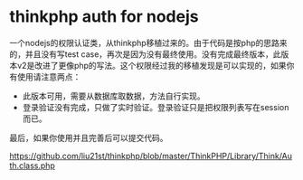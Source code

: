 # thinkphp auth for nodejs 
一个nodejs的权限认证类，从thinkphp移植过来的。由于代码是按php的思路来的，并且没有写test case，再次是因为没有最终使用。没有完成最终版本，此版本v2是改进了更像php的写法。这个权限经过我的移植发现是可以实现的，如果你有使用请注意两点：

- 此版本可用，需要从数据库取数据，方法自行实现。
- 登录验证没有完成，只做了实时验证。登录验证只是把权限列表写在session而已。

最后，如果你使用并且完善后可以提交代码。

https://github.com/liu21st/thinkphp/blob/master/ThinkPHP/Library/Think/Auth.class.php